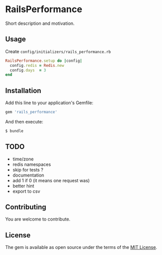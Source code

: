 # RailsPerformance

Short description and motivation.

## Usage

Create `config/initializers/rails_performance.rb`

```ruby
RailsPerformance.setup do |config|
  config.redis = Redis.new
  config.days  = 3
end
```

## Installation
Add this line to your application's Gemfile:

```ruby
gem 'rails_performance'
```

And then execute:
```bash
$ bundle
```

## TODO

- time/zone
- redis namespaces
- skip for tests ?
- documentation
- add 1 if 0 (it means one request was)
- better hint
- export to csv

## Contributing

You are welcome to contribute.

## License

The gem is available as open source under the terms of the [MIT License](https://opensource.org/licenses/MIT).
